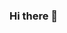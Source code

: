 ### Hi there 👋

<!--
**snehalmastud/snehalmastud** is a ✨ _special_ ✨ repository because its `README.md` (this file) appears on your GitHub profile.




- 💬 Ask me about anything..
- 📫 How to reach me: You can find me in [Linkedin](https://www.linkedin.com/in/snehal-mastud-23a64716b/).
- ⚡ Fun fact: ...
